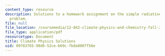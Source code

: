 ```yaml
---
content_type: resource
description: Solutions to a homework assignment on the simple radiative equilibrium
  problem.
file: null
file_location: /coursemedia/12-842-climate-physics-and-chemistry-fall-2008/0978376598d652ceb69cfbda8007f56e_hw1_sol.pdf
file_type: application/pdf
resourcetype: Document
title: Climate Physics Solutions
uid: 09783765-98d6-52ce-b69c-fbda8007f56e
---
```


